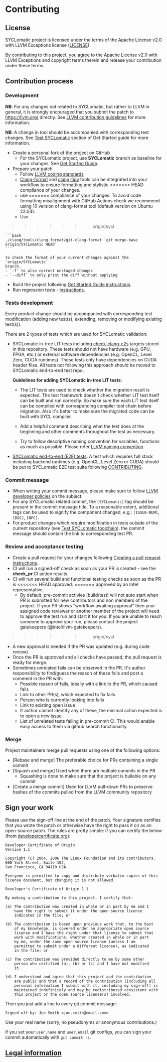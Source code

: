 # Contributing

## License

SYCLomatic project is licensed under the terms of the Apache
License v2.0 with LLVM Exceptions license ([LICENSE](LICENSE)).

By contributing to this project, you agree to the Apache License v2.0 with LLVM
Exceptions and copyright terms therein and release your contribution under
these terms.

## Contribution process

### Development

**NB**: For any changes not related to SYCLomatic, 
but rather to LLVM in general, it is strongly encouraged that you submit
the patch to https://llvm.org/ directly.
See [LLVM contribution guidelines](https://llvm.org/docs/Contributing.html)
for more information.

**NB**: A change in tool should be accompanied with
corresponding test changes.
See [Test SYCLomatic](GetStartedGuide.md#test-SYCLomatic)
section of Get Started guide for more information.

- Create a personal fork of the project on GitHub
  - For the SYCLomatic project, use **SYCLomatic** branch as baseline for your
    changes. See [Get Started Guide](GetStartedGuide.md).
- Prepare your patch
  - Follow [LLVM coding standards](https://llvm.org/docs/CodingStandards.html)
  - [Clang-format](https://clang.llvm.org/docs/ClangFormat.html) and
    [clang-tidy](https://clang.llvm.org/extra/clang-tidy/) tools can be
    integrated into your workflow to ensure formatting and stylistic
<<<<<<< HEAD
    compliance of your changes.
  - use
=======
    compliance of your changes. To avoid code formatting misalignment with
    GitHub Actions check we recommend using 10 version of clang-format tool
    (default version on Ubuntu 22.04).
  - Use
>>>>>>> origin/sycl

    ```bash
    ./clang/tools/clang-format/git-clang-format `git merge-base origin/SYCLomatic HEAD`
    ```

    to check the format of your current changes against the `origin/SYCLomatic`
    branch.
    - `-f` to also correct unstaged changes
    - `--diff` to only print the diff without applying
- Build the project following
[Get Started Guide instructions](GetStartedGuide.md#build-SYCLomatic-toolchain).
- Run regression tests -
[instructions](GetStartedGuide.md#test-SYCLomatic-toolchain).

### Tests development

Every product change should be accompanied with corresponding test modification
(adding new test(s), extending, removing or modifying existing test(s)).

There are 2 types of tests which are used for SYCLomatic validation:
* SYCLomatic in-tree LIT tests including [check-clang-c2s](../../tree/SYCLomatic/clang/test/dpct)
 targets stored in this repository. These tests
should not have hardware (e.g. GPU, FPGA, etc.) or external software
dependencies (e.g. OpenCL, Level Zero, CUDA runtimes). These tests only have dependencies
on CUDA header files.  All tests not following
this approach should be moved to SYCLomatic end-to-end test repo.

    **Guidelines for adding SYCLomatic in-tree LIT tests**:
    - The LIT tests are used to check whether the migration result is expected. The
      test framework doesn't check whether LIT test itself can be built and run correctly. So
      make sure the each LIT test itself can be compiled with corresponding compiler
      tool chain before migration. Also it's better to make sure the migrated code
      can be built with SYCL compiler.

    - Add a helpful comment describing what the test does at the beginning and other comments throughout the test as necessary.

    - Try to follow descriptive naming convention for variables, functions as much as possible.
    Please refer [LLVM naming convention](https://llvm.org/docs/CodingStandards.html#name-types-functions-variables-and-enumerators-properly)

* [SYCLomatic end-to-end (E2E) tests](https://github.com/oneapi-src/SYCLomatic-test).
A test which requires full stack including backend runtimes (e.g. OpenCL,
Level Zero or CUDA) should be put to SYCLomatic E2E test suite following
[CONTRIBUTING](https://github.com/oneapi-src/SYCLomatic-test/blob/SYCLomatic/CONTRIBUTING.md).

### Commit message

- When writing your commit message, please make sure to follow
  [LLVM developer policies](
  https://llvm.org/docs/DeveloperPolicy.html#commit-messages) on the subject.
- For any SYCLomatic related commit, the `[SYCLomatic]` tag should be present in the
  commit message title. To a reasonable extent, additional tags can be used
  to signify the component changed, e.g.: `[ISSUE-NUM]`, `[DOC]`, `[NFC]`.
- For product changes which require modification in tests outside of the current repository
  (see [Test SYCLomatic toolchain](GetStartedGuide.md#test-SYCLomatic)).
  the commit message should contain the link to corresponding test PR.

### Review and acceptance testing

- Create a pull request for your changes following [Creating a pull request
instructions](https://help.github.com/articles/creating-a-pull-request/).
- CI will run a signed-off check as soon as your PR is created - see the
**check_pr** CI action results.
- CI will run several build and functional testing checks as soon as the PR is
<<<<<<< HEAD
approved.
=======
approved by an Intel representative.
  - By default, pre-commit activies (build/test) will not auto start when PR
    is submitted for new contributors and non members of the project. If your
    PR shows "workflow awaiting approval" then your assigned code reviewer or 
    another member of the project will need to approve the test run and start
    it for you. If you are unable to reach someone to approve your run, please
    contact the project gatekeepers (@intel/llvm-gatekeepers).  
>>>>>>> origin/sycl
  - A new approval is needed if the PR was updated (e.g. during code review).
- Once the PR is approved and all checks have passed, the pull request is
ready for merge.
- Sometimes unrelated fails can be observed in the PR. It's author
responsibility to find/guess the reason of these fails and post a comment in
the PR with:
  - Possible reason of fails, ideally with a link to the PR, which caused fails
  - Link to other PR(s), which expected to fix fails
  - Person who is currently looking into fails
  - Link to existing open issue
  - If author cannot identify any of these, the minimal action expected is to
    open a new [issue](/../../issues)
  - List of unrelated tests failing in pre-commit CI. This would enable easy
    access to them via github search functionality.

### Merge

Project maintainers merge pull requests using one of the following options:

- [Rebase and merge] The preferable choice for PRs containing a single commit
- [Squash and merge] Used when there are multiple commits in the PR
  - Squashing is done to make sure that the project is builable on any commit
- [Create a merge commit] Used for LLVM pull-down PRs to preserve hashes of the
commits pulled from the LLVM community repository

## Sign your work

Please use the sign-off line at the end of the patch. Your signature certifies that you wrote the patch or otherwise have the right to pass it on as an open-source patch. The rules are pretty simple: if you can certify
the below (from [developercertificate.org](http://developercertificate.org/)):

```
Developer Certificate of Origin
Version 1.1

Copyright (C) 2004, 2006 The Linux Foundation and its contributors.
660 York Street, Suite 102,
San Francisco, CA 94110 USA

Everyone is permitted to copy and distribute verbatim copies of this
license document, but changing it is not allowed.

Developer's Certificate of Origin 1.1

By making a contribution to this project, I certify that:

(a) The contribution was created in whole or in part by me and I
    have the right to submit it under the open source license
    indicated in the file; or

(b) The contribution is based upon previous work that, to the best
    of my knowledge, is covered under an appropriate open source
    license and I have the right under that license to submit that
    work with modifications, whether created in whole or in part
    by me, under the same open source license (unless I am
    permitted to submit under a different license), as indicated
    in the file; or

(c) The contribution was provided directly to me by some other
    person who certified (a), (b) or (c) and I have not modified
    it.

(d) I understand and agree that this project and the contribution
    are public and that a record of the contribution (including all
    personal information I submit with it, including my sign-off) is
    maintained indefinitely and may be redistributed consistent with
    this project or the open source license(s) involved.
```

Then you just add a line to every git commit message:

    Signed-off-by: Joe Smith <joe.smith@email.com>

Use your real name (sorry, no pseudonyms or anonymous contributions.)

If you set your `user.name` and `user.email` git configs, you can sign your
commit automatically with `git commit -s`.


## [Legal information](legal_information.md)
